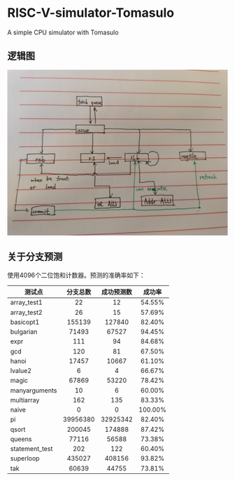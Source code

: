 # RISC-V-simulator-Tomasulo
A simple CPU simulator with Tomasulo

## 逻辑图
![tomasulo_frame](images/tomasulo_frame.jpg)

## 关于分支预测

使用4096个二位饱和计数器。预测的准确率如下：

| 测试点         | 分支总数 | 成功预测数 | 成功率  |
| -------------- | :------: | :--------: | :-----: |
| array_test1    |    22    |     12     | 54.55%  |
| array_test2    |    26    |     15     | 57.69%  |
| basicopt1      |  155139  |   127840   | 82.40%  |
| bulgarian      |  71493   |   67527    | 94.45%  |
| expr           |   111    |     94     | 84.68%  |
| gcd            |   120    |     81     | 67.50%  |
| hanoi          |  17457   |   10667    | 61.10%  |
| lvalue2        |    6     |     4      | 66.67%  |
| magic          |  67869   |   53220    | 78.42%  |
| manyarguments  |    10    |     6      | 60.00%  |
| multiarray     |   162    |    135     | 83.33%  |
| naive          |    0     |     0      | 100.00% |
| pi             | 39956380 |  32925342  | 82.40%  |
| qsort          |  200045  |   174888   | 87.42%  |
| queens         |  77116   |   56588    | 73.38%  |
| statement_test |   202    |    122     | 60.40%  |
| superloop      |  435027  |   408156   | 93.82%  |
| tak            |  60639   |   44755    | 73.81%  |

